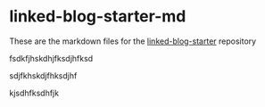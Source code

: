 # linked-blog-starter-md
These are the markdown files for the [linked-blog-starter](https://github.com/matthewwong525/linked-blog-starter) repository

fsdkfjhskdhjfksdjhfksd


sdjfkhskdjfhksdjhf

kjsdhfksdhfjk

